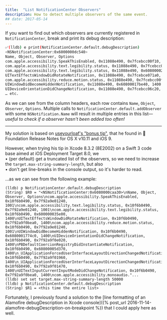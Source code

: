 ```yaml
---
title:  "List NotificationCenter Observers"
description: How to detect multiple observers of the same event.
## date: 2017-05-14
---
```


If you want to find out which observers are currently registered in `NotificationCenter`, break and print its debug description:

``` bash
✅(lldb) e print(NotificationCenter.default.debugDescription)
<NSNotificationCenter:0x6000000dc540>
Name, Object, Observer, Options
com.apple.accessibility.SpeakThisEnabled, 0x11088e490, 0x7fcebcc00f10, 1001
com.apple.accessibility.text.legibility.status, 0x11088e490, 0x7fcebcc00f10, 1001
com.apple.accessibility.text.legibility.status, 0x11088e490, 0x608000024220, 1400
UITextEffectsWindowDidRotateNotification, 0x11088e490, 0x7fcebce071a0, 1400
com.apple.accessibility.reduce.motion.status, 0x11088e490, 0x7fcebcc00f10, 1001
UIWindowDidBecomeHiddenNotification, 0x11088e490, 0x60800017be40, 1400
UIDeviceOrientationDidChangeNotification, 0x11088e490, 0x7fcebcc06c20, 1400
… etc.
```
As we can see from the column headers, each row contains `Name`, `Object`, `Observer`, `Options`.
Multiple calls to `NotificationCenter.default.addObserver` with some `NSNotification.Name` will result in multiple entries in this list—_useful to check if a observer hasn't been added too often!_

***

My solution is based on [useyourloaf's "bonus tip"][useyourloaf], that he found in  Foundation Release Notes for OS X v10.11 and iOS 9. 

However, when trying his tip in Xcode 8.3.2 (8E2002) on a Swift 3 code base aimed at iOS Deployment Target 8.0, we  
• (per default) get a truncated list of the observers, so we need to increase the `target.max-string-summary-length`, but also  
• don't get line-breaks in the console output, so it's harder to read. 

…as we can see from the following example:

```
(lldb) p NotificationCenter.default.debugDescription
(String) $R0 = "<NSNotificationCenter:0x6080000caa30>\nName, Object, Observer, Options\ncom.apple.accessibility.SpeakThisEnabled, 0x10f6b0490, 0x7f92a9e01240, 1001\ncom.apple.accessibility.text.legibility.status, 0x10f6b0490, 0x7f92a9e01240, 1001\ncom.apple.accessibility.text.legibility.status, 0x10f6b0490, 0x600000035e00, 1400\nUITextEffectsWindowDidRotateNotification, 0x10f6b0490, 0x7f92a9f0bea0, 1400\ncom.apple.accessibility.reduce.motion.status, 0x10f6b0490, 0x7f92a9e01240, 1001\nUIWindowDidBecomeHiddenNotification, 0x10f6b0490, 0x6080001774c0, 1400\nUIDeviceOrientationDidChangeNotification, 0x10f6b0490, 0x7f92a9f0e020, 1400\nPBDefaultCoercionRegistryDidInstantiateNotification, 0x10f6b0490, 0x60800005d370, 1400\n_UIApplicationForcedUserInterfaceLayoutDirectionChangedNotification, 0x10f6b0490, 0x7f92a9f01960, 1400\n_UIApplicationForcedUserInterfaceLayoutDirectionChangedNotification, 0x10f6b0490, 0x7f92a9f01470, 1400\nUITextInputCurrentInputModeDidChangeNotification, 0x10f6b0490, 0x7f92a9f0bea0, 1400\ncom.apple.accessibility.monoaudio."...
(lldb) set set target.max-string-summary-length 50000
(lldb) p NotificationCenter.default.debugDescription
(String) $R1 = <this time the entire list>
```

Fortunately, I previously found a solution to the [line formatting of an Alamofire debugDescription in Xcode console]({% post_url 2016-11-14-alamofire-debugDescription-on-breakpoint %}) that I could apply here as well.


[useyourloaf]: https://useyourloaf.com/blog/unregistering-nsnotificationcenter-observers-in-ios-9/